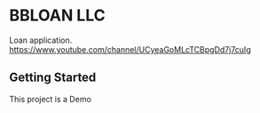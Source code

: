 # BBLOAN LLC

Loan application.
https://www.youtube.com/channel/UCyeaGoMLcTCBpgDd7j7cuIg

## Getting Started

This project is a Demo

